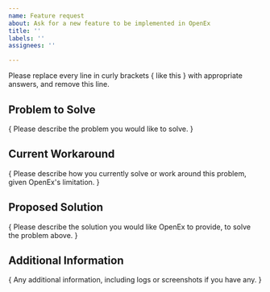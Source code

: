 ```yaml
---
name: Feature request
about: Ask for a new feature to be implemented in OpenEx
title: ''
labels: ''
assignees: ''

---
```


Please replace every line in curly brackets { like this } with appropriate answers, and remove this line.

## Problem to Solve

{ Please describe the problem you would like to solve. }

## Current Workaround

{ Please describe how you currently solve or work around this problem, given OpenEx's limitation. }

## Proposed Solution

{ Please describe the solution you would like OpenEx to provide, to solve the problem above. }

## Additional Information

{ Any additional information, including logs or screenshots if you have any. }
